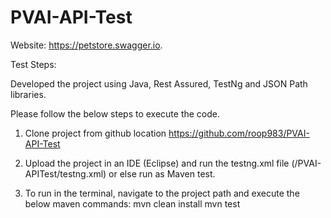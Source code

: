 # PVAI-API-Test

Website: https://petstore.swagger.io.

Test Steps:

Developed the project using Java, Rest Assured, TestNg and JSON Path libraries. 

Please follow the below steps to execute the code.

1. Clone project from github location https://github.com/roop983/PVAI-API-Test

2. Upload the project in an IDE (Eclipse) and run the testng.xml file (/PVAI-APITest/testng.xml) or else run as Maven test.

3. To run in the terminal, navigate to the project path and execute the below maven commands: 
mvn clean install
mvn test
